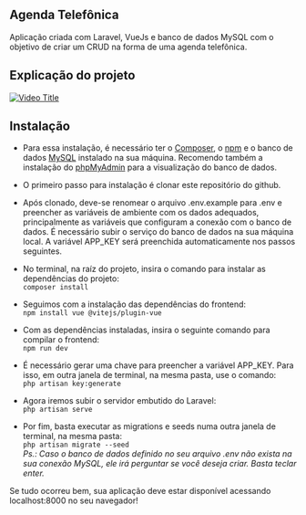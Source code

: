 ## Agenda Telefônica

Aplicação criada com Laravel, VueJs e banco de dados MySQL com o objetivo de criar um CRUD na forma de uma agenda telefônica.


## Explicação do projeto

[![Video Title](https://img.youtube.com/vi/XJTInLUmV3k/0.jpg)](https://www.youtube.com/watch?v=XJTInLUmV3k)


## Instalação

* Para essa instalação, é necessário ter o <a href="https://getcomposer.org/download/">Composer</a>, o <a href="https://docs.npmjs.com/downloading-and-installing-node-js-and-npm">npm</a> e o banco de dados <a href="https://www.mysql.com/downloads/">MySQL</a> instalado na sua máquina. Recomendo também a instalação do <a href="https://www.phpmyadmin.net/downloads/">phpMyAdmin</a> para a visualização do banco de dados.

* O primeiro passo para instalação é clonar este repositório do github.

* Após clonado, deve-se renomear o arquivo .env.example para .env e preencher as variáveis de ambiente com os dados adequados, principalmente as variáveis que configuram a conexão com o banco de dados. É necessário subir o serviço do banco de dados na sua máquina local. A variável APP_KEY será preenchida automaticamente nos passos seguintes.

* No terminal, na raíz do projeto, insira o comando para instalar as dependências do projeto: <br>
```composer install```

* Seguimos com a instalação das dependências do frontend: <br>
```npm install vue @vitejs/plugin-vue```

* Com as dependências instaladas, insira o seguinte comando para compilar o frontend: <br>
```npm run dev```

* É necessário gerar uma chave para preencher a variável APP_KEY. Para isso, em outra janela de terminal, na mesma pasta, use o comando: <br>
```php artisan key:generate```

* Agora iremos subir o servidor embutido do Laravel: <br>
```php artisan serve```

* Por fim, basta executar as migrations e seeds numa outra janela de terminal, na mesma pasta: <br>
```php artisan migrate --seed``` <br>
*Ps.: Caso o banco de dados definido no seu arquivo .env não exista na sua conexão MySQL, ele irá perguntar se você deseja criar. Basta teclar enter.*

Se tudo ocorreu bem, sua aplicação deve estar disponível acessando localhost:8000 no seu navegador!
